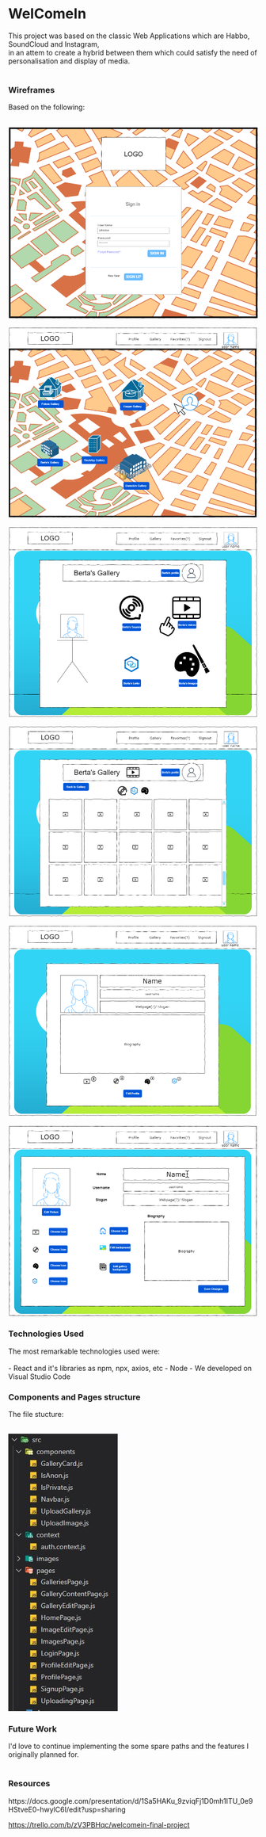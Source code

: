 # WelComeIn

This project was based on the classic Web Applications which are Habbo, SoundCloud and Instagram,<br/>
in an attem to create a hybrid between them which could satisfy the need of personalisation and display of media.<br/>
<br/>

<h3>Wireframes</h3>
Based on the following:<br/>
<br/>

![Wireframe-Login](README-images/Untitled.png)

![Wireframe-Galleries](README-images/Untitled1.png)

![Wireframe-GalleryContent](README-images/Untitled2.png)

![Wireframe-Images](README-images/Untitled3.png)

![Wireframe-Profile](README-images/Untitled4.png)

![Wireframe-ProfileEdit](README-images/Untitled5.png)

<h3>Technologies Used</h3>
The most remarkable technologies used were:<br/>
<br/>
- React and it's libraries as npm, npx, axios, etc
- Node
- We developed on Visual Studio Code

<h3>Components and Pages structure</h3>
The file stucture:<br/>
<br/>

![FileStructure](README-images/Captura.JPG)

<h3>Future Work</h3>

I'd love to continue implementing the some spare paths and the features I originally planned for.
<br/><br/>

<h3>Resources</h3>
https://docs.google.com/presentation/d/1Sa5HAKu_9zviqFj1D0mh1ITU_0e9HStveE0-hwylC6I/edit?usp=sharing

https://trello.com/b/zV3PBHqc/welcomein-final-project